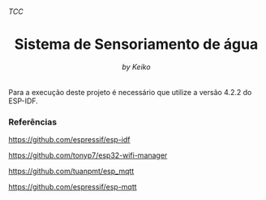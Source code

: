 <h6>TCC</h6>
<h1 align="center"> Sistema de Sensoriamento de água </h1>
<h6 align="center">by Keiko</h6>

Para a execução deste projeto é necessário que utilize a versão 4.2.2 do ESP-IDF.

<h3>Referências</h3>

https://github.com/espressif/esp-idf

https://github.com/tonyp7/esp32-wifi-manager

https://github.com/tuanpmt/esp_mqtt

https://github.com/espressif/esp-mqtt
